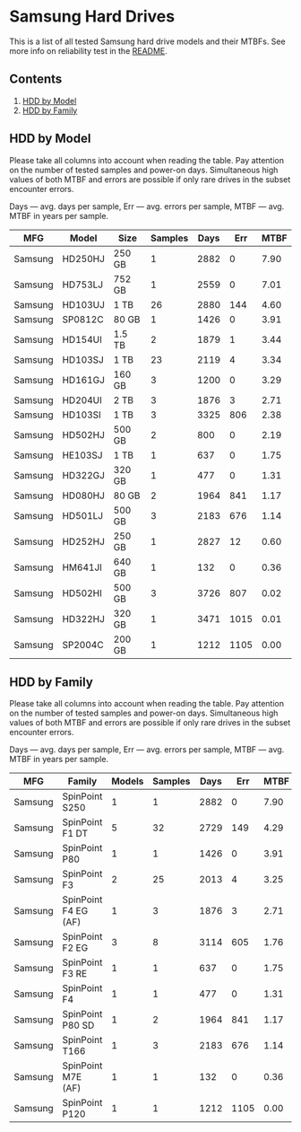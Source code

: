 Samsung Hard Drives
===================

This is a list of all tested Samsung hard drive models and their MTBFs. See more
info on reliability test in the [README](https://github.com/linuxhw/EnterpriseDrive).

Contents
--------

1. [ HDD by Model  ](#hdd-by-model)
2. [ HDD by Family ](#hdd-by-family)

HDD by Model
------------

Please take all columns into account when reading the table. Pay attention on the
number of tested samples and power-on days. Simultaneous high values of both MTBF
and errors are possible if only rare drives in the subset encounter errors.

Days — avg. days per sample,
Err  — avg. errors per sample,
MTBF — avg. MTBF in years per sample.

| MFG       | Model              | Size   | Samples | Days  | Err   | MTBF   |
|-----------|--------------------|--------|---------|-------|-------|--------|
| Samsung   | HD250HJ            | 250 GB | 1       | 2882  | 0     | 7.90   |
| Samsung   | HD753LJ            | 752 GB | 1       | 2559  | 0     | 7.01   |
| Samsung   | HD103UJ            | 1 TB   | 26      | 2880  | 144   | 4.60   |
| Samsung   | SP0812C            | 80 GB  | 1       | 1426  | 0     | 3.91   |
| Samsung   | HD154UI            | 1.5 TB | 2       | 1879  | 1     | 3.44   |
| Samsung   | HD103SJ            | 1 TB   | 23      | 2119  | 4     | 3.34   |
| Samsung   | HD161GJ            | 160 GB | 3       | 1200  | 0     | 3.29   |
| Samsung   | HD204UI            | 2 TB   | 3       | 1876  | 3     | 2.71   |
| Samsung   | HD103SI            | 1 TB   | 3       | 3325  | 806   | 2.38   |
| Samsung   | HD502HJ            | 500 GB | 2       | 800   | 0     | 2.19   |
| Samsung   | HE103SJ            | 1 TB   | 1       | 637   | 0     | 1.75   |
| Samsung   | HD322GJ            | 320 GB | 1       | 477   | 0     | 1.31   |
| Samsung   | HD080HJ            | 80 GB  | 2       | 1964  | 841   | 1.17   |
| Samsung   | HD501LJ            | 500 GB | 3       | 2183  | 676   | 1.14   |
| Samsung   | HD252HJ            | 250 GB | 1       | 2827  | 12    | 0.60   |
| Samsung   | HM641JI            | 640 GB | 1       | 132   | 0     | 0.36   |
| Samsung   | HD502HI            | 500 GB | 3       | 3726  | 807   | 0.02   |
| Samsung   | HD322HJ            | 320 GB | 1       | 3471  | 1015  | 0.01   |
| Samsung   | SP2004C            | 200 GB | 1       | 1212  | 1105  | 0.00   |

HDD by Family
-------------

Please take all columns into account when reading the table. Pay attention on the
number of tested samples and power-on days. Simultaneous high values of both MTBF
and errors are possible if only rare drives in the subset encounter errors.

Days — avg. days per sample,
Err  — avg. errors per sample,
MTBF — avg. MTBF in years per sample.

| MFG       | Family                 | Models | Samples | Days  | Err   | MTBF   |
|-----------|------------------------|--------|---------|-------|-------|--------|
| Samsung   | SpinPoint S250         | 1      | 1       | 2882  | 0     | 7.90   |
| Samsung   | SpinPoint F1 DT        | 5      | 32      | 2729  | 149   | 4.29   |
| Samsung   | SpinPoint P80          | 1      | 1       | 1426  | 0     | 3.91   |
| Samsung   | SpinPoint F3           | 2      | 25      | 2013  | 4     | 3.25   |
| Samsung   | SpinPoint F4 EG (AF)   | 1      | 3       | 1876  | 3     | 2.71   |
| Samsung   | SpinPoint F2 EG        | 3      | 8       | 3114  | 605   | 1.76   |
| Samsung   | SpinPoint F3 RE        | 1      | 1       | 637   | 0     | 1.75   |
| Samsung   | SpinPoint F4           | 1      | 1       | 477   | 0     | 1.31   |
| Samsung   | SpinPoint P80 SD       | 1      | 2       | 1964  | 841   | 1.17   |
| Samsung   | SpinPoint T166         | 1      | 3       | 2183  | 676   | 1.14   |
| Samsung   | SpinPoint M7E (AF)     | 1      | 1       | 132   | 0     | 0.36   |
| Samsung   | SpinPoint P120         | 1      | 1       | 1212  | 1105  | 0.00   |
